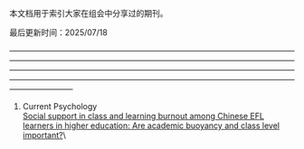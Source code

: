 本文档用于索引大家在组会中分享过的期刊。

最后更新时间：2025/07/18

————————————————————————————————————————————————————————————————————————————————————————————————————————————————————————————————————————————————————————

1. Current Psychology\
  [Social support in class and learning burnout among Chinese EFL learners in higher education: Are academic buoyancy and class level important?](https://drive.google.com/file/d/1-c6wAQqlbobc1bj1nV1UzdOvshnDtcNW/view?usp=drive_link/)\
